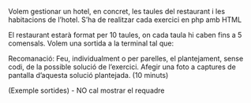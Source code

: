 Volem gestionar un hotel, en concret, les taules del restaurant i les habitacions de l’hotel.
S’ha de realitzar cada exercici en php amb HTML

El restaurant estarà format per 10 taules, on cada taula hi caben fins a 5 comensals. Volem una sortida a la terminal tal que:

Recomanació: Feu, individualment o per parelles, el plantejament, sense codi, de la possible solució de l’exercici. Afegir una foto a captures de pantalla d’aquesta solució plantejada. (10 minuts)

(Exemple sortides) - NO cal mostrar el requadre
